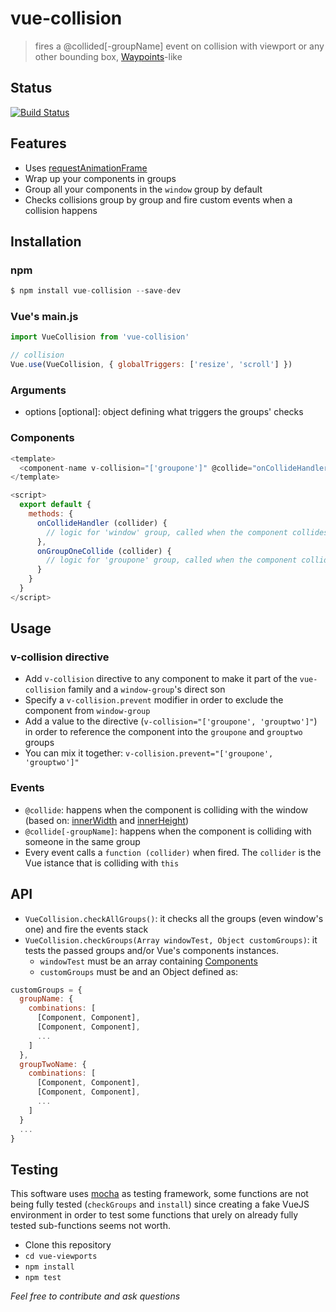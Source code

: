 # vue-collision

> fires a @collided[-groupName] event on collision with viewport or any other bounding box, [Waypoints](http://imakewebthings.com/waypoints/)-like

## Status

[![Build Status](https://travis-ci.org/scaccogatto/vue-collision.svg?branch=master)](https://travis-ci.org/scaccogatto/vue-collision)

## Features

- Uses [requestAnimationFrame](https://developer.mozilla.org/en-US/docs/Web/API/window/requestAnimationFrame)
- Wrap up your components in groups
- Group all your components in the `window` group by default
- Checks collisions group by group and fire custom events when a collision happens

## Installation

### npm
```js
$ npm install vue-collision --save-dev
```

### Vue's main.js
```js
import VueCollision from 'vue-collision'

// collision
Vue.use(VueCollision, { globalTriggers: ['resize', 'scroll'] })
```

### Arguments
- options [optional]: object defining what triggers the groups' checks

### Components
```js
<template>
  <component-name v-collision="['groupone']" @collide="onCollideHandler" @collide-groupone="onGroupOneCollide"></component-name>
</template>

<script>
  export default {
    methods: {
      onCollideHandler (collider) {
        // logic for 'window' group, called when the component collides with window
      },
      onGroupOneCollide (collider) {
        // logic for 'groupone' group, called when the component collides inside 'groupone' group
      }
    }
  }
</script>
```
## Usage

### v-collision directive
- Add `v-collision` directive to any component to make it part of the `vue-collision` family and a `window-group`'s direct son
- Specify a `v-collision.prevent` modifier in order to exclude the component from `window-group`
- Add a value to the directive (`v-collision="['groupone', 'grouptwo']"`) in order to reference the component into the `groupone` and `grouptwo` groups
- You can mix it together: `v-collision.prevent="['groupone', 'grouptwo']"`

### Events
- `@collide`: happens when the component is colliding with the window (based on: [innerWidth](https://developer.mozilla.org/en/docs/Web/API/window/innerWidth) and [innerHeight](https://developer.mozilla.org/en/docs/Web/API/window/innerHeight))
- `@collide[-groupName]`: happens when the component is colliding with someone in the same group
- Every event calls a `function (collider)` when fired. The `collider` is the Vue istance that is colliding with `this`

## API

- `VueCollision.checkAllGroups()`: it checks all the groups (even window's one) and fire the events stack
- `VueCollision.checkGroups(Array windowTest, Object customGroups)`: it tests the passed groups and/or Vue's components instances.
  - `windowTest` must be an array containing [Components](https://vuejs.org/v2/api/#Vue-component)
  - `customGroups` must be and an Object defined as:

```js
customGroups = {
  groupName: {
    combinations: [
      [Component, Component],
      [Component, Component],
      ...
    ]
  },
  groupTwoName: {
    combinations: [
      [Component, Component],
      [Component, Component],
      ...
    ]
  }
  ...
}
```

## Testing
This software uses [mocha](https://mochajs.org/) as testing framework, some functions are not being fully tested (`checkGroups` and `install`) since creating a fake VueJS environment in order to test some functions that urely on already fully tested sub-functions seems not worth.

- Clone this repository
- `cd vue-viewports`
- `npm install`
- `npm test`

*Feel free to contribute and ask questions*
